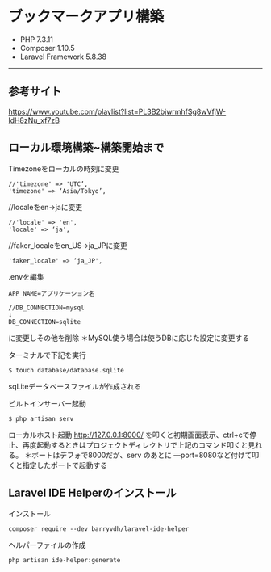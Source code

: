 # ブックマークアプリ構築


* PHP 7.3.11
* Composer 1.10.5
* Laravel Framework 5.8.38
---
## 参考サイト
https://www.youtube.com/playlist?list=PL3B2bjwrmhfSg8wVfjW-ldH8zNu_xf7zB


## ローカル環境構築~構築開始まで

Timezoneをローカルの時刻に変更
~~~
//'timezone' => 'UTC’,
'timezone' => ‘Asia/Tokyo’,
~~~

//localeをen→jaに変更
~~~
//'locale' => 'en',
'locale' => ‘ja',
~~~
//faker_localeをen_US→ja_JPに変更
~~~
'faker_locale' => ‘ja_JP',
~~~
.envを編集
~~~
APP_NAME=アプリケーション名

//DB_CONNECTION=mysql
↓
DB_CONNECTION=sqlite
~~~
に変更しその他を削除
＊MySQL使う場合は使うDBに応じた設定に変更する

ターミナルで下記を実行

~~~
$ touch database/database.sqlite
~~~
sqLiteデータベースファイルが作成される


ビルトインサーバー起動
~~~
$ php artisan serv
~~~
ローカルホスト起動
http://127.0.0.1:8000/
を叩くと初期画面表示、ctrl+cで停止、再度起動するときはプロジェクトディレクトリで上記のコマンド叩くと見れる。
＊ポートはデフォで8000だが、serv のあとに —port=8080など付けて叩くと指定したポートで起動する

## Laravel IDE Helperのインストール

インストール

~~~
composer require --dev barryvdh/laravel-ide-helper
~~~

ヘルパーファイルの作成

~~~
php artisan ide-helper:generate
~~~